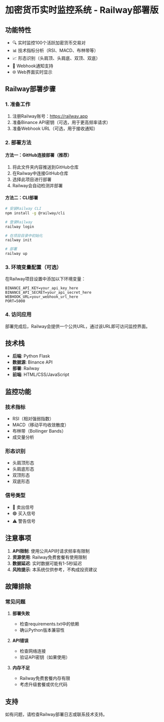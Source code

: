 # 加密货币实时监控系统 - Railway部署版

## 功能特性

- 🔍 实时监控100个活跃加密货币交易对
- 📊 技术指标分析（RSI、MACD、布林带等）
- 📈 形态识别（头肩顶、头肩底、双顶、双底）
- 🔔 Webhook通知支持
- 🌐 Web界面实时显示

## Railway部署步骤

### 1. 准备工作

1. 注册Railway账号：https://railway.app
2. 准备Binance API密钥（可选，用于更高频率请求）
3. 准备Webhook URL（可选，用于接收通知）

### 2. 部署方法

#### 方法一：GitHub连接部署（推荐）

1. 将此文件夹内容推送到GitHub仓库
2. 在Railway中连接GitHub仓库
3. 选择此项目进行部署
4. Railway会自动检测并部署

#### 方法二：CLI部署

```bash
# 安装Railway CLI
npm install -g @railway/cli

# 登录Railway
railway login

# 在项目目录中初始化
railway init

# 部署
railway up
```

### 3. 环境变量配置（可选）

在Railway项目设置中添加以下环境变量：

```
BINANCE_API_KEY=your_api_key_here
BINANCE_API_SECRET=your_api_secret_here
WEBHOOK_URL=your_webhook_url_here
PORT=5000
```

### 4. 访问应用

部署完成后，Railway会提供一个公共URL，通过该URL即可访问监控界面。

## 技术栈

- **后端**: Python Flask
- **数据源**: Binance API
- **部署**: Railway
- **前端**: HTML/CSS/JavaScript

## 监控功能

### 技术指标
- RSI（相对强弱指数）
- MACD（移动平均收敛散度）
- 布林带（Bollinger Bands）
- 成交量分析

### 形态识别
- 头肩顶形态
- 头肩底形态
- 双顶形态
- 双底形态

### 信号类型
- 🔴 卖出信号
- 🟢 买入信号
- ⚠️ 警告信号

## 注意事项

1. **API限制**: 使用公共API时请求频率有限制
2. **资源使用**: Railway免费套餐有使用限制
3. **数据延迟**: 实时数据可能有1-5秒延迟
4. **风险提示**: 本系统仅供参考，不构成投资建议

## 故障排除

### 常见问题

1. **部署失败**
   - 检查requirements.txt中的依赖
   - 确认Python版本兼容性

2. **API错误**
   - 检查网络连接
   - 验证API密钥（如果使用）

3. **内存不足**
   - Railway免费套餐内存有限
   - 考虑升级套餐或优化代码

## 支持

如有问题，请检查Railway部署日志或联系技术支持。